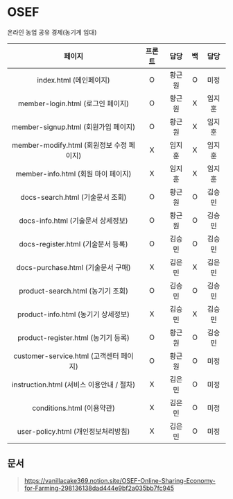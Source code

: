 # OSEF
 온라인 농업 공유 경제(농기계 임대)

|페이지|프론트|담당|백|담당|
|:---:|:---:|:---:|:---:|:---:|
|index.html (메인페이지)|O|황근원|O|미정|
|member-login.html (로그인 페이지)|O|황근원|X|임지훈|
|member-signup.html (회원가입 페이지)|O|황근원|X|임지훈|
|member-modify.html (회원정보 수정 페이지)|X|임지훈|X|임지훈|
|member-info.html (회원 마이 페이지)|X|임지훈|X|임지훈|
|docs-search.html (기술문서 조회)|O|황근원|O|김승민|
|docs-info.html (기술문서 상세정보)|O|황근원|O|김승민|
|docs-register.html (기술문서 등록)|O|김승민|O|김승민|
|docs-purchase.html (기술문서 구매)|X|김은민|X|김은민|
|product-search.html (농기기 조회)|O|김승민|O|김승민|
|product-info.html (농기기 상세정보)|X|김승민|X|김승민|
|product-register.html (농기기 등록)|O|황근원|O|김승민|
|customer-service.html (고객센터 페이지)|O|황근원|O|미정|
|instruction.html (서비스 이용안내 / 절차)|X|김은민|O|미정|
|conditions.html (이용약관)|X|김은민|O|미정|
|user-policy.html (개인정보처리방침)|X|김은민|O|미정|
  
  
  ## 문서
> https://vanillacake369.notion.site/OSEF-Online-Sharing-Economy-for-Farming-298136138dad444e9bf2a035bb7fc945  
